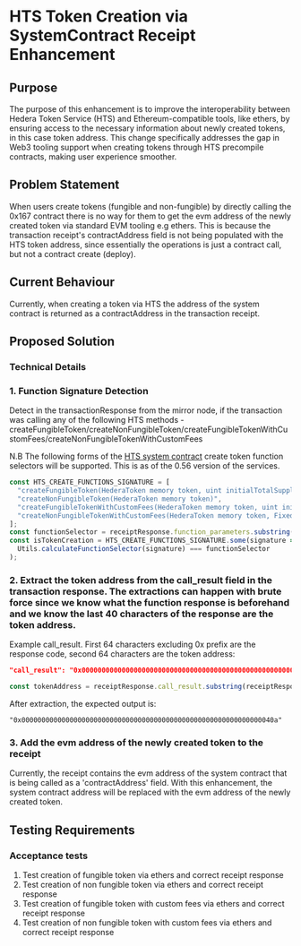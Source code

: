 # HTS Token Creation via SystemContract Receipt Enhancement

## Purpose
The purpose of this enhancement is to improve the interoperability between Hedera Token Service (HTS) and Ethereum-compatible tools, like ethers, by ensuring access to the necessary information about newly created tokens, in this case token address. This change specifically addresses the gap in Web3 tooling support when creating tokens through HTS precompile contracts, making user experience smoother.


## Problem Statement
When users create tokens (fungible and non-fungible) by directly calling the 0x167 contract there is no way for them to get the evm address of the newly created token via standard EVM tooling e.g ethers. This is because the transaction receipt's contractAddress field is not being populated with the HTS token address, since essentially the operations is just a contract call, but not a contract create (deploy).

## Current Behaviour

Currently, when creating a token via HTS the address of the system contract is returned as a contractAddress in the transaction receipt.

## Proposed Solution

### Technical Details

### 1. Function Signature Detection

Detect in the transactionResponse from the mirror node, if the transaction was calling any of the following HTS methods - createFungibleToken/createNonFungibleToken/createFungibleTokenWithCustomFees/createNonFungibleTokenWithCustomFees

N.B The following forms of the [HTS system contract](https://github.com/hashgraph/hedera-smart-contracts/tree/v0.10.1/contracts/system-contracts/hedera-token-service) create token function selectors will be supported. This is as of the 0.56 version of the services.

```javascript
const HTS_CREATE_FUNCTIONS_SIGNATURE = [
  "createFungibleToken(HederaToken memory token, uint initialTotalSupply, uint decimals)",
  "createNonFungibleToken(HederaToken memory token)",
  "createFungibleTokenWithCustomFees(HederaToken memory token, uint initialTotalSupply, uint decimals, FixedFee[] memory fixedFees, FractionalFee[] memory fractionalFees)",
  "createNonFungibleTokenWithCustomFees(HederaToken memory token, FixedFee[] memory fixedFees, RoyaltyFee[] memory royaltyFees)"
];
const functionSelector = receiptResponse.function_parameters.substring(0, FUNCTION_SELECTOR_CHAR_LENGTH);
const isTokenCreation = HTS_CREATE_FUNCTIONS_SIGNATURE.some(signature => 
  Utils.calculateFunctionSelector(signature) === functionSelector
);
```

### 2. Extract the token address from the call_result field in the transaction response. The extractions can happen with brute force since we know what the function response is beforehand and we know the last 40 characters of the response are the token address.

Example call_result. First 64 characters excluding 0x prefix are the response code, second 64 characters are the token address:
```json
"call_result": "0x0000000000000000000000000000000000000000000000000000000000000016000000000000000000000000000000000000000000000000000000000000040a"
```

```javascript
const tokenAddress = receiptResponse.call_result.substring(receiptResponse.call_result.length - 40);
```
After extraction, the expected output is:
```
"0x000000000000000000000000000000000000000000000000000000000000040a"
```

### 3. Add the evm address of the newly created token to the receipt

Currently, the receipt contains the evm address of the system contract that is being called as a 'contractAddress' field. With this enhancement, the system contract address will be replaced with the evm address of the newly created token.

## Testing Requirements

### Acceptance tests
   1. Test creation of fungible token via ethers and correct receipt response
   2. Test creation of non fungible token via ethers and correct receipt response
   3. Test creation of fungible token with custom fees via ethers and correct receipt response
   4. Test creation of non fungible token with custom fees via ethers and correct receipt response

